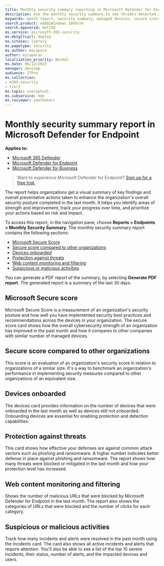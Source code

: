 ```yaml
---
title: Monthly security summary reporting in Microsoft Defender for Endpoint
description: Use the monthly security summary to see threats detected and prevented, current status from Microsoft Secure Score, and recommended actions.
keywords: month report, security summary, managed devices, secure score, incidents
search.product: eADQiWindows 10XVcnh
search.appverid: met150
ms.service: microsoft-365-security
ms.mktglfcycl: deploy
ms.sitesec: library
ms.pagetype: security
ms.author: macapara
author: mjcaparas
localization_priority: Normal
ms.date: 06/12/2023
manager: dansimp
audience: ITPro
ms.collection: 
- m365-security
- tier2
ms.topic: conceptual
ms.subservice: mde
ms.reviewer: yaelbenari
---
```


# Monthly security summary report in Microsoft Defender for Endpoint

**Applies to:**

- [Microsoft 365 Defender](https://go.microsoft.com/fwlink/?linkid=2118804)
- [Microsoft Defender for Endpoint](https://go.microsoft.com/fwlink/p/?linkid=2154037)
- [Microsoft Defender for Business](../defender-business/mdb-overview.md)

> Want to experience Microsoft Defender for Endpoint? [Sign up for a free trial.](https://signup.microsoft.com/create-account/signup?products=7f379fee-c4f9-4278-b0a1-e4c8c2fcdf7e&ru=https://aka.ms/MDEp2OpenTrial?ocid=docs-wdatp-exposedapis-abovefoldlink)


The report helps organizations get a visual summary of key findings and overall preventative actions taken to enhance the organization's overall security posture completed in the last month. It helps you identify areas of strength and improvement, track your progress over time, and prioritize your actions based on risk and impact.  

To access this report, in the navigation pane, choose **Reports > Endpoints > Monthly Security Summary**. The monthly security summary report contains the following sections:

- [Microsoft Secure Score](#microsoft-secure-score)
- [Secure score compared to other organizations](#secure-score-compared-to-other-organizations)
- [Devices onboarded](#devices-onboarded)
- [Protection against threats](#protection-against-threats)
- [Web content monitoring and filtering](#web-content-monitoring-and-filtering)
- [Suspicious or malicious activities](#suspicious-or-malicious-activities)


You can generate a PDF report of the summary, by selecting **Generate PDF report**. The generated report is a summary of the last 30 days.

## Microsoft Secure score
Microsoft Secure Score is a measurement of an organization's security posture and how well you have implemented security best practices and recommendations across the devices in your organization. The secure score card shows how the overall cybersecurity strength of an organization has improved in the past month and how it compares to other companies with similar number of managed devices.

## Secure score compared to other organizations 
This score is an evaluation of an organization's security score in relation to organizations of a similar size. It's a way to benchmark an organization's performance in implementing security measures compared to other organizations of an equivalent size. 


## Devices onboarded
The devices card provides information on the number of devices that were onboarded in the last month as well as devices still not onboarded. Onboarding devices are essential for enabling protection and detection capabilities. 

## Protection against threats
This card shows how effective your defenses are against common attack vectors such as phishing and ransomware. A higher number indicates better defense in place against phishing and ransomware. The report shows how many threats were blocked or mitigated in the last month and how your protection level has increased.

## Web content monitoring and filtering 
Shows the number of malicious URLs that were blocked by Microsoft Defender for Endpoint in the last month. The report also shows the categories of URLs that were blocked and the number of clicks for each category.

## Suspicious or malicious activities
Track how many incidents and alerts were resolved in the past month using the incidents card. The card also shows all active incidents and alerts that require attention. You'll also be able to see a list of the top 10 severe incidents, their status, number of alerts, and the impacted devices and users. 


 